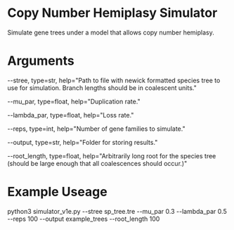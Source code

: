 # Copy Number Hemiplasy Simulator
Simulate gene trees under a model that allows copy number hemiplasy.

# Arguments
--stree, type=str, help="Path to file with newick formatted species tree to use for simulation. Branch lengths should be in coalescent units."

--mu_par, type=float, help="Duplication rate."

--lambda_par, type=float, help="Loss rate."

--reps, type=int, help="Number of gene families to simulate."

--output, type=str, help="Folder for storing results."

--root_length, type=float, help="Arbitrarily long root for the species tree (should be large enough that all coalescences should occur.)"


# Example Useage
python3 simulator_v1e.py --stree sp_tree.tre --mu_par 0.3 --lambda_par 0.5 --reps 100 --output example_trees --root_length 100    
